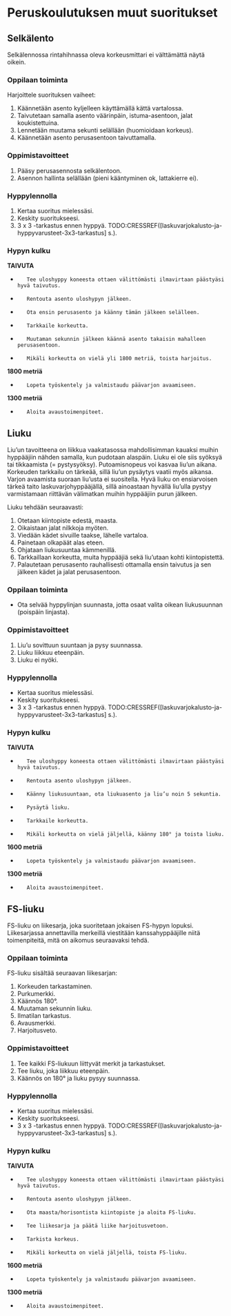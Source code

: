# Peruskoulutuksen muut suoritukset

## Selkälento

Selkälennossa rintahihnassa oleva korkeusmittari ei välttämättä näytä oikein.

### Oppilaan toiminta

Harjoittele suorituksen vaiheet:

1. Käännetään asento kyljelleen käyttämällä kättä vartalossa.
2. Taivutetaan samalla asento väärinpäin, istuma-asentoon, jalat koukistettuina.
3. Lennetään muutama sekunti selällään (huomioidaan korkeus).
4. Käännetään asento perusasentoon taivuttamalla.

### Oppimistavoitteet

1. Pääsy perusasennosta selkälentoon.
2. Asennon hallinta selällään (pieni kääntyminen ok, lattakierre ei).

### Hyppylennolla

1. Kertaa suoritus mielessäsi.
2. Keskity suoritukseesi.
3. 3 x 3 -tarkastus ennen hyppyä. TODO:CRESSREF(\[laskuvarjokalusto-ja-hyppyvarusteet-3x3-tarkastus\] s.).

### Hypyn kulku

**TAIVUTA**

-        Tee uloshyppy koneesta ottaen välittömästi ilmavirtaan päästyäsi hyvä taivutus.
-        Rentouta asento uloshypyn jälkeen.
-        Ota ensin perusasento ja käänny tämän jälkeen selälleen.
-        Tarkkaile korkeutta.
-        Muutaman sekunnin jälkeen käännä asento takaisin mahalleen perusasentoon.
-        Mikäli korkeutta on vielä yli 1800 metriä, toista harjoitus.

**1800 metriä**

-        Lopeta työskentely ja valmistaudu päävarjon avaamiseen.

**1300 metriä**

-        Aloita avaustoimenpiteet.

## Liuku

Liu’un tavoitteena on liikkua vaakatasossa mahdollisimman kauaksi muihin hyppääjiin nähden samalla, kun pudotaan alaspäin. Liuku ei ole siis syöksyä tai tikkaamista (= pystysyöksy). Putoamisnopeus voi kasvaa liu’un aikana.
Korkeuden tarkkailu on tärkeää, sillä liu’un pysäytys vaatii myös aikansa. Varjon avaamista suoraan liu’usta ei suositella. Hyvä liuku on ensiarvoisen tärkeä taito laskuvarjohyppääjällä, sillä ainoastaan
hyvällä liu’ulla pystyy varmistamaan riittävän välimatkan muihin hyppääjiin purun jälkeen.

Liuku tehdään seuraavasti:

1. Otetaan kiintopiste edestä, maasta.
2. Oikaistaan jalat nilkkoja myöten.
3. Viedään kädet sivuille taakse, lähelle vartaloa.
4. Painetaan olkapäät alas eteen.
5. Ohjataan liukusuuntaa kämmenillä.
6. Tarkkaillaan korkeutta, muita hyppääjiä sekä liu’utaan kohti kiintopistettä.
7. Palautetaan perusasento rauhallisesti ottamalla ensin taivutus ja sen jälkeen kädet ja jalat perusasentoon.

### Oppilaan toiminta

* Ota selvää hyppylinjan suunnasta, jotta osaat valita oikean liukusuunnan (poispäin linjasta).

### Oppimistavoitteet

1. Liu’u sovittuun suuntaan ja pysy suunnassa.
2. Liuku liikkuu eteenpäin.
3. Liuku ei nyöki.

### Hyppylennolla

* Kertaa suoritus mielessäsi.
* Keskity suoritukseesi.
* 3 x 3 -tarkastus ennen hyppyä. TODO:CRESSREF(\[laskuvarjokalusto-ja-hyppyvarusteet-3x3-tarkastus\] s.).

### Hypyn kulku

**TAIVUTA**

-        Tee uloshyppy koneesta ottaen välittömästi ilmavirtaan päästyäsi hyvä taivutus.
-        Rentouta asento uloshypyn jälkeen.
-        Käänny liukusuuntaan, ota liukuasento ja liu’u noin 5 sekuntia.
-        Pysäytä liuku.
-        Tarkkaile korkeutta.
-        Mikäli korkeutta on vielä jäljellä, käänny 180° ja toista liuku.

**1600 metriä**

-        Lopeta työskentely ja valmistaudu päävarjon avaamiseen.

**1300 metriä**

-        Aloita avaustoimenpiteet.

## FS-liuku

FS-liuku on liikesarja, joka suoritetaan jokaisen FS-hypyn lopuksi. Liikesarjassa annettavilla merkeillä viestitään kanssahyppääjille niitä toimenpiteitä, mitä on aikomus seuraavaksi tehdä.

### Oppilaan toiminta

FS-liuku sisältää seuraavan liikesarjan:

1. Korkeuden tarkastaminen.
2. Purkumerkki.
3. Käännös 180°.
4. Muutaman sekunnin liuku.
5. Ilmatilan tarkastus.
6. Avausmerkki.
7. Harjoitusveto.

### Oppimistavoitteet

1. Tee kaikki FS-liukuun liittyvät merkit ja tarkastukset.
2. Tee liuku, joka liikkuu eteenpäin.
3. Käännös on 180° ja liuku pysyy suunnassa.

### Hyppylennolla

* Kertaa suoritus mielessäsi.
* Keskity suoritukseesi.
* 3 x 3 -tarkastus ennen hyppyä. TODO:CRESSREF(\[laskuvarjokalusto-ja-hyppyvarusteet-3x3-tarkastus\] s.).

### Hypyn kulku

**TAIVUTA**

-        Tee uloshyppy koneesta ottaen välittömästi ilmavirtaan päästyäsi hyvä taivutus.
-        Rentouta asento uloshypyn jälkeen.
-        Ota maasta/horisontista kiintopiste ja aloita FS-liuku.
-        Tee liikesarja ja päätä liike harjoitusvetoon.
-        Tarkista korkeus.
-        Mikäli korkeutta on vielä jäljellä, toista FS-liuku.

**1600 metriä**

-        Lopeta työskentely ja valmistaudu päävarjon avaamiseen.

**1300 metriä**

-        Aloita avaustoimenpiteet.
